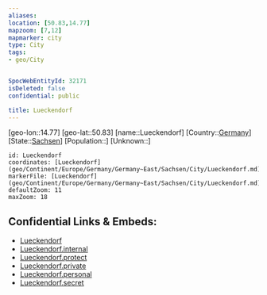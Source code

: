 ```yaml
---
aliases: 
location: [50.83,14.77]
mapzoom: [7,12] 
mapmarker: city 
type: City
tags:
- geo/City


SpocWebEntityId: 32171
isDeleted: false
confidential: public

title: Lueckendorf
---
```

[geo-lon::14.77]
[geo-lat::50.83]
[name::Lueckendorf]
[Country::[Germany](geo/Continent/Europe/Germany.md)]
[State::[Sachsen](geo/Continent/Europe/Germany/Germany~East/Sachsen.md)]
[Population::]
[Unknown::]


```leaflet
id: Lueckendorf
coordinates: [Lueckendorf](geo/Continent/Europe/Germany/Germany~East/Sachsen/City/Lueckendorf.md)
markerFile: [Lueckendorf](geo/Continent/Europe/Germany/Germany~East/Sachsen/City/Lueckendorf.md)
defaultZoom: 11 
maxZoom: 18
```


## Confidential Links & Embeds: 
- [Lueckendorf](../../../../../../../../_public/geo/Continent/Europe/Germany/Germany~East/Sachsen/City/Lueckendorf.md) 
- [Lueckendorf.internal](../../../../../../../../_internal/geo/Continent/Europe/Germany/Germany~East/Sachsen/City/Lueckendorf.internal.md) 
- [Lueckendorf.protect](../../../../../../../../_protect/geo/Continent/Europe/Germany/Germany~East/Sachsen/City/Lueckendorf.protect.md) 
- [Lueckendorf.private](../../../../../../../../_private/geo/Continent/Europe/Germany/Germany~East/Sachsen/City/Lueckendorf.private.md) 
- [Lueckendorf.personal](../../../../../../../../_personal/geo/Continent/Europe/Germany/Germany~East/Sachsen/City/Lueckendorf.personal.md) 
- [Lueckendorf.secret](../../../../../../../../_secret/geo/Continent/Europe/Germany/Germany~East/Sachsen/City/Lueckendorf.secret.md) 

